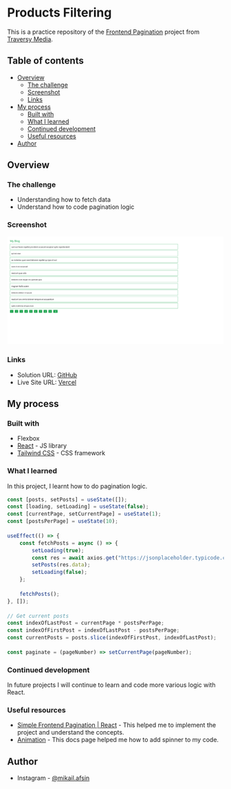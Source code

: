 # Products Filtering

This is a practice repository of the [Frontend Pagination](https://youtu.be/IYCa1F-OWmk?si=mz0wQYk77ZqdLHBB) project from [Traversy Media](https://www.youtube.com/@TraversyMedia).

## Table of contents

-   [Overview](#overview)
    -   [The challenge](#the-challenge)
    -   [Screenshot](#screenshot)
    -   [Links](#links)
-   [My process](#my-process)
    -   [Built with](#built-with)
    -   [What I learned](#what-i-learned)
    -   [Continued development](#continued-development)
    -   [Useful resources](#useful-resources)
-   [Author](#author)

## Overview

### The challenge

-   Understanding how to fetch data
-   Understand how to code pagination logic

### Screenshot

![](./screenshot/desktop.png)

### Links

-   Solution URL: [GitHub]()
-   Live Site URL: [Vercel]()

## My process

### Built with

-   Flexbox
-   [React](https://reactjs.org/) - JS library
-   [Tailwind CSS](https://tailwindcss.com/) - CSS framework

### What I learned

In this project, I learnt how to do pagination logic.

```jsx
const [posts, setPosts] = useState([]);
const [loading, setLoading] = useState(false);
const [currentPage, setCurrentPage] = useState(1);
const [postsPerPage] = useState(10);

useEffect(() => {
    const fetchPosts = async () => {
        setLoading(true);
        const res = await axios.get("https://jsonplaceholder.typicode.com/posts");
        setPosts(res.data);
        setLoading(false);
    };

    fetchPosts();
}, []);

// Get current posts
const indexOfLastPost = currentPage * postsPerPage;
const indexOfFirstPost = indexOfLastPost - postsPerPage;
const currentPosts = posts.slice(indexOfFirstPost, indexOfLastPost);

const paginate = (pageNumber) => setCurrentPage(pageNumber);
```

### Continued development

In future projects I will continue to learn and code more various logic with React.

### Useful resources

-   [Simple Frontend Pagination | React](https://youtu.be/IYCa1F-OWmk?si=Hsji3883UummCMpS) - This helped me to implement the project and understand the concepts.
-   [Animation](https://tailwindcss.com/docs/animation) - This docs page helped me how to add spinner to my code.

## Author

-   Instagram - [@mikail.afsin](https://www.instagram.com/mikail.afsin)
